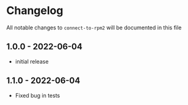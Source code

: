 # Changelog

All notable changes to `connect-to-rpm2` will be documented in this file

## 1.0.0 - 2022-06-04

- initial release

## 1.1.0 - 2022-06-04
- Fixed bug in tests
